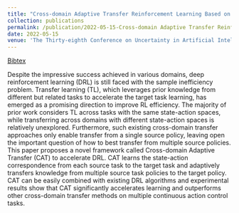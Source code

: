 ```yaml
---
title: "Cross-domain Adaptive Transfer Reinforcement Learning Based on State-Action Correspondence"
collection: publications
permalink: /publication/2022-05-15-Cross-domain Adaptive Transfer Reinforcement Learning Based on State-Action ßCorrespondence
date: 2022-05-15
venue: 'The Thirty-eighth Conference on Uncertainty in Artificial Intelligence (UAI)'
---
```

[Bibtex](http://tianpeiyang.github.io/files/UAI2022_cat.bib)

Despite the impressive success achieved in various domains, deep reinforcement learning (DRL) is still faced with the sample inefficiency problem. Transfer learning (TL), which leverages prior knowledge from different but related tasks to accelerate the target task learning, has emerged as a promising direction to improve RL efficiency. The majority of prior work considers TL across tasks with the same state-action spaces, while transferring across domains with different state-action spaces is relatively unexplored. Furthermore, such existing cross-domain transfer approaches only enable transfer from a single source policy, leaving open the important question of how to best transfer from multiple source policies. This paper proposes a novel framework called Cross-domain Adaptive Transfer (CAT) to accelerate DRL. CAT learns the state-action correspondence from each source task to the target task and adaptively transfers knowledge from multiple source task policies to the target policy. CAT can be easily combined with existing DRL algorithms and experimental results show that CAT significantly accelerates learning and outperforms other cross-domain transfer methods on multiple continuous action control tasks.